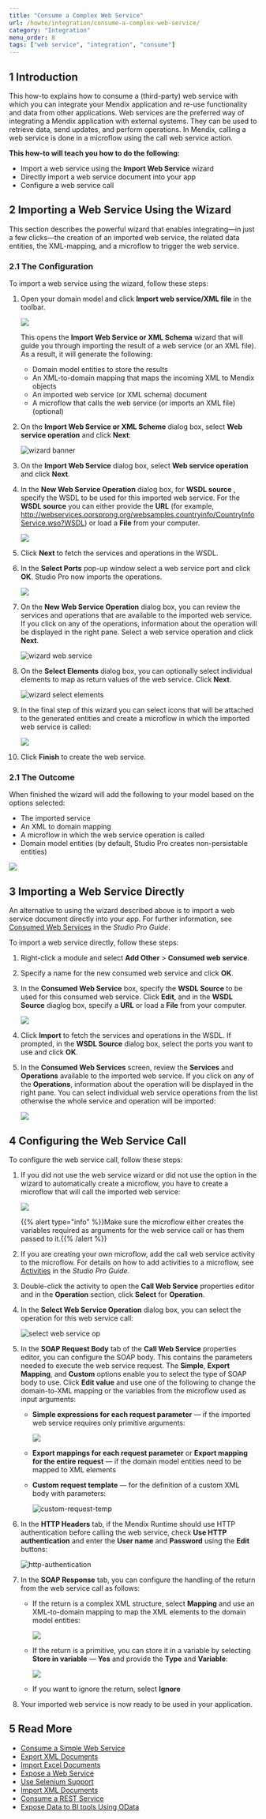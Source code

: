 ```yaml
---
title: "Consume a Complex Web Service"
url: /howto/integration/consume-a-complex-web-service/
category: "Integration"
menu_order: 8
tags: ["web service", "integration", "consume"]
---
```


## 1 Introduction

This how-to explains how to consume a (third-party) web service with which you can integrate your Mendix application and re-use functionality and data from other applications. Web services are the preferred way of integrating a Mendix application with external systems. They can be used to retrieve data, send updates, and perform operations. In Mendix, calling a web service is done in a microflow using the call web service action.

**This how-to will teach you how to do the following:**

* Import a web service using the **Import Web Service** wizard
* Directly import a web service document into your app
* Configure a web service call

## 2 Importing a Web Service Using the Wizard

This section describes the powerful wizard that enables integrating—in just a few clicks—the creation of an imported web service, the related data entities, the XML-mapping, and a microflow to trigger the web service.

### 2.1 The Configuration

To import a web service using the wizard, follow these steps:

1. Open your domain model and click **Import web service/XML file** in the toolbar.

    ![](attachments/consume-complex/import-web-service-wizard-button.png)

    This opens the **Import Web Service or XML Schema** wizard that will guide you through importing the result of a web service (or an XML file). As a result, it will generate the following:
    * Domain model entities to store the results
    * An XML-to-domain mapping that maps the incoming XML to Mendix objects
    * An imported web service (or XML schema) document
    * A microflow that calls the web service (or imports an XML file) (optional)
2. On the **Import Web Service or XML Scheme** dialog box, select **Web service operation** and click **Next**:

    ![wizard banner](attachments/consume-complex/wizard-import-schema.png)

3. On the **Import Web Service** dialog box, select **Web service operation** and click **Next**.
4.  In the **New Web Service Operation** dialog box, for **WSDL source** , specify the WSDL to be used for this imported web service. For the **WSDL source** you can either provide the **URL** (for example, http://webservices.oorsprong.org/websamples.countryinfo/CountryInfoService.wso?WSDL) or load a **File** from your computer.

    ![](attachments/consume-complex/wizard-new-operation.png)

5.  Click **Next** to fetch the services and operations in the WSDL.
6. In the **Select Ports** pop-up window select a web service port and click **OK**. Studio Pro now imports the operations.

    ![](attachments/consume-complex/port.png)

7. On the **New Web Service Operation** dialog box, you can review the services and operations that are available to the imported web service. If you click on any of the operations, information about the operation will be displayed in the right pane. Select a web service operation and click **Next**.

    ![wizard web service](attachments/consume-complex/wizard-web-service-list.png)

8. On the **Select Elements** dialog box, you can optionally select individual elements to map as return values of the web service. Click **Next**.

    ![wizard select elements](attachments/consume-complex/wizard-select-elements.png)

9. In the final step of this wizard you can select icons that will be attached to the generated entities and create a microflow in which the imported web service is called: 

    ![](attachments/consume-complex/wizard-select-icon.png)

9. Click **Finish** to create the web service.

### 2.1 The Outcome

When finished the wizard will add the following to your model based on the options selected:

* The imported service
* An XML to domain mapping
* A microflow in which the web service operation is called
* Domain model entities (by default, Studio Pro creates non-persistable entities)

![](attachments/consume-complex/web-service-entity.png)

## 3 Importing a Web Service Directly

An alternative to using the wizard described above is to import a web service document directly into your app. For further information, see [Consumed Web Services](/refguide/consumed-web-services) in the *Studio Pro Guide*.

To import a web service directly, follow these steps:

1. Right-click a module and select **Add Other** > **Consumed web service**.
2. Specify a name for the new consumed web service and click **OK**.
3.  In the **Consumed Web Service** box, specify the **WSDL Source** to be used for this consumed web service. Click **Edit**, and in the **WSDL Source** diaglog box, specify a **URL** or load a **File** from your computer.

    ![](attachments/consume-complex/enter-wsdl-url.png)

3. Click **Import** to fetch the services and operations in the WSDL. If prompted, in the **WSDL Source** dialog box, select the ports you want to use and click **OK**.

4. In the **Consumed Web Services** screen, review the **Services** and **Operations** available to the imported web service. If you click on any of the **Operations**, information about the operation will be displayed in the right pane. You can select individual web service operations from the list otherwise the whole service and operation will be imported:

    ![](attachments/consume-complex/consumed-web-service-doc.png)  

## 4 Configuring the Web Service Call

To configure the web service call, follow these steps:

1. If you did not use the web service wizard or did not use the option in the wizard to automatically create a microflow, you have to create a microflow that will call the imported web service:

    ![](attachments/consume-complex/import-microflow.png)

    {{% alert type="info" %}}Make sure the microflow either creates the variables required as arguments for the web service call or has them passed to it.{{% /alert %}}

2. If you are creating your own microflow, add the call web service activity to the microflow. For details on how to add activities to a microflow, see [Activities](/refguide/activities) in the *Studio Pro Guide*.
3. Double-click the activity to open the **Call Web Service** properties editor and in the **Operation** section, click **Select** for **Operation**.
4. In the **Select Web Service Operation** dialog box, you can select the operation for this web service call:

    ![select web service op](attachments/consume-complex/select-web-service-op.png)

5. In the **SOAP Request Body** tab of the **Call Web Service** properties editor, you can configure the SOAP body. This contains the parameters needed to execute the web service request. The **Simple**, **Export Mapping**, and **Custom** options enable you to select the type of SOAP body to use. Click **Edit value** and use one of the following to change the domain-to-XML mapping or the variables from the microflow used as input arguments:
    * **Simple expressions for each request parameter** — if the imported web service requires only primitive arguments:

        ![](attachments/consume-complex/simple-expression-param.png)
    
    * **Export mappings for each request parameter** or **Export mapping for the entire request**  — if the domain model entities need to be mapped to XML elements
    * **Custom request template** — for the definition of a custom XML body with parameters:

        ![custom-request-temp](attachments/consume-complex/custom-request-temp.png)

6. In the **HTTP Headers** tab, if the Mendix Runtime should use HTTP authentication before calling the web service, check **Use HTTP authentication** and enter the **User name** and **Password** using the **Edit** buttons:

    ![http-authentication](attachments/consume-complex/http-authentication.png)

7. In the **SOAP Response** tab, you can configure the handling of the return from the web service call as follows:
    * If the return is a complex XML structure, select **Mapping** and use an XML-to-domain mapping to map the XML elements to the domain model entities:

        ![](attachments/consume-complex/18581790.png)

    * If the return is a primitive, you can store it in a variable by selecting **Store in variable** — **Yes**  and provide the **Type** and **Variable**:

        ![](attachments/consume-complex/18581789.png)
        
    * If you want to ignore the return, select **Ignore**
8.  Your imported web service is now ready to be used in your application.

## 5 Read More

* [Consume a Simple Web Service](consume-a-simple-web-service)
* [Export XML Documents](export-xml-documents)
* [Import Excel Documents](importing-excel-documents)
* [Expose a Web Service](expose-a-web-service)
* [Use Selenium Support](selenium-support)
* [Import XML Documents](importing-xml-documents)
* [Consume a REST Service](consume-a-rest-service)
* [Expose Data to BI tools Using OData](exposing-data-to-bi-tools-using-odata)

